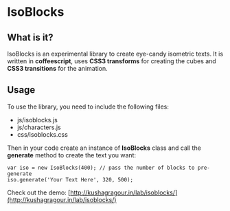 IsoBlocks
=========

What is it?
-----------

IsoBlocks is an experimental library to create eye-candy isometric texts. It is written in **coffeescript**, uses **CSS3 transforms** for creating the cubes and **CSS3 transitions** for the animation.

Usage
-----

To use the library, you need to include the following files:
* js/isoblocks.js
* js/characters.js
* css/isoblocks.css

Then in your code create an instance of **IsoBlocks** class and call the **generate** method to create the text you want:

```
var iso = new IsoBlocks(400); // pass the number of blocks to pre-generate
iso.generate('Your Text Here', 320, 500);
```

Check out the demo: [http://kushagragour.in/lab/isoblocks/](http://kushagragour.in/lab/isoblocks/)

